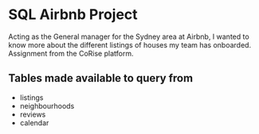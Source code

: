 # SQL Airbnb Project 
Acting as the General manager for the Sydney area at Airbnb, I wanted to know more about the different listings of houses my team has onboarded. Assignment from the CoRise platform.

## Tables made available to query from
* listings 
* neighbourhoods
* reviews
* calendar
